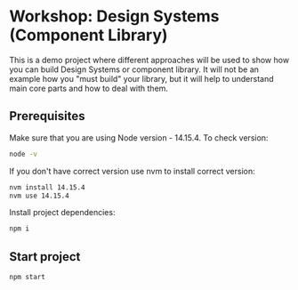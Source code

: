 # Workshop: Design Systems (Component Library)

This is a demo project where different approaches will be used to show how you can build Design Systems
or component library. It will not be an example how you "must build" your library, but it will help to
understand main core parts and how to deal with them.

## Prerequisites

Make sure that you are using Node version - 14.15.4. To check version:

```bash
node -v
```

If you don't have correct version use nvm to install correct version:

```bash
nvm install 14.15.4
nvm use 14.15.4
```

Install project dependencies:

```bash
npm i
```

## Start project

```bash
npm start
```
